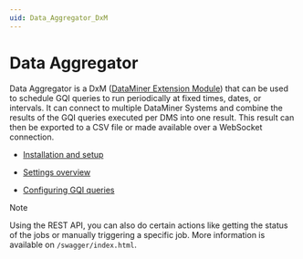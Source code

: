 ```yaml
---
uid: Data_Aggregator_DxM
---
```


# Data Aggregator

Data Aggregator is a DxM ([DataMiner Extension Module](xref:DataMinerExtensionModules)) that can be used to schedule GQI queries to run periodically at fixed times, dates, or intervals. It can connect to multiple DataMiner Systems and combine the results of the GQI queries executed per DMS into one result. This result can then be exported to a CSV file or made available over a WebSocket connection.

- [Installation and setup](xref:Data_Aggregator_install_setup)

- [Settings overview](xref:Data_Aggregator_settings)

- [Configuring GQI queries](xref:Data_Aggregator_queries)

> [!NOTE]
> Using the REST API, you can also do certain actions like getting the status of the jobs or manually triggering a specific job. More information is available on `/swagger/index.html`. <!-- TBD: where? -->
